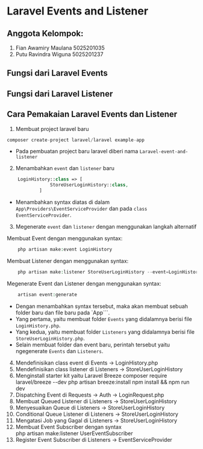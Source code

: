 # Laravel Events and Listener
## Anggota Kelompok:
1. Fian Awamiry Maulana 5025201035
2. Putu Ravindra Wiguna 5025201237
## Fungsi dari Laravel Events
## Fungsi dari Laravel Listener
## Cara Pemakaian Laravel Events dan Listener
1. Membuat project laravel baru 
```php
composer create-project laravel/laravel example-app
```  
* Pada pembuatan project baru laravel diberi nama ```Laravel-event-and-listener```  
2. Menambahkan ```event``` dan ```listener``` baru
```php
    LoginHistory::class => [
                StoreUserLoginHistory::class,
            ]
```   
* Menambahkan syntax diatas di dalam ```App\Providers\EventServiceProvider``` dan pada ```class EventServiceProvider```.  
3. Megenerate ```event``` dan ```listener``` dengan menggunakan langkah alternatif

Membuat Event dengan menggunakan syntax:  
```php
    php artisan make:event LoginHistory
```
Membuat Listener dengan menggunakan syntax: 
```php
    php artisan make:listener StoreUserLoginHistory --event=LoginHistory
```  
Megenerate Event dan Listener dengan menggunakan syntax:
```php
    artisan event:generate
```
* Dengan menambahkan syntax tersebut, maka akan membuat sebuah folder baru dan file baru pada `App```.  
* Yang pertama, yaitu membuat folder ```Events``` yang didalamnya berisi file ```LoginHistory.php```.  
* Yang kedua, yaitu membuat folder ```Listeners``` yang didalamnya berisi file ```StoreUserLoginHistory.php```.  
* Selain membuat folder dan event baru, perintah tersebut yaitu ngegenerate ```Events``` dan ```Listeners```.
4. Mendefinisikan class event di Events -> LoginHistory.php
5. Mendefinisikan class listener di Listeners -> StoreUserLoginHistory
6. Menginstall starter kit yaitu Laravel Breeze
composer require laravel/breeze --dev
php artisan breeze:install
npm install && npm run dev
7. Dispatching Event di Requests -> Auth -> LoginRequest.php
8. Membuat Queued Listener di Listeners -> StoreUserLoginHistory
9. Menyesuaikan Queue di Listeners -> StoreUserLoginHistory
10. Conditional Queue Listener di Listeners -> StoreUserLoginHistory
11. Mengatasi Job yang Gagal di Listeners -> StoreUserLoginHistory
12. Membuat Event Subscriber dengan syntax  
    php artisan make:listener UserEventSubscriber
13. Register Event Subscriber di Listeners -> EventServiceProvider
